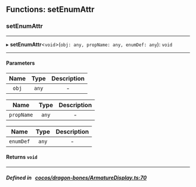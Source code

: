 ## Functions: setEnumAttr

### setEnumAttr


___
▸ **setEnumAttr**<`void`\>(`obj: any, propName: any, enumDef: any`): `void`
___


#### Parameters

| Name | Type | Description |
| :------: | :------: | :------: |
| `obj` | `any` | - |

| Name | Type | Description |
| :------: | :------: | :------: |
| `propName` | `any` | - |

| Name | Type | Description |
| :------: | :------: | :------: |
| `enumDef` | `any` | - |


#### Returns `void` 
___


##### Defined in &nbsp;   [cocos/dragon-bones/ArmatureDisplay.ts:70](https://github.com/cocos-creator/engine/blob/c7bf6b8a9/cocos/dragon-bones/ArmatureDisplay.ts#L70)&nbsp;
